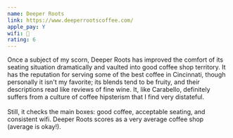 ```yaml
---
name: Deeper Roots
link: https://www.deeperrootscoffee.com/
apple_pay: Y
wifi: 🙂
rating: 6
---
```


Once a subject of my scorn, Deeper Roots has improved the comfort of its seating situation dramatically and vaulted into good coffee shop territory.
It has the reputation for serving some of the best coffee in Cincinnati, though personally it isn't my favorite;
its blends tend to be fruity, and their descriptions read like reviews of fine wine.
It, like Carabello, definitely suffers from a culture of coffee hipsterism that I find very distateful.
<br><br>
Still, it checks the main boxes: good coffee, acceptable seating, and consistent wifi.
Deeper Roots scores as a very average coffee shop (average is okay!).
